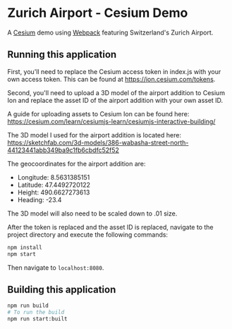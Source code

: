 # Zurich Airport - Cesium Demo

A [Cesium](https://cesium.com) demo using [Webpack](https://webpack.js.org/) featuring Switzerland's Zurich Airport.

## Running this application

First, you'll need to replace the Cesium access token in index.js with your own access token. This can be found at https://ion.cesium.com/tokens.

Second, you'll need to upload a 3D model of the airport addition to Cesium Ion and replace the asset ID of the airport addition with your own asset ID.

A guide for uploading assets to Cesium Ion can be found here: https://cesium.com/learn/cesiumjs-learn/cesiumjs-interactive-building/

The 3D model I used for the airport addition is located here: https://sketchfab.com/3d-models/386-wabasha-street-north-44123441abb349ba9c1fb6cbdfc52f52

The geocoordinates for the airport addition are: 
* Longitude: 8.5631385151
* Latitude: 47.4492720122
* Height: 490.6627273613
* Heading: -23.4

The 3D model will also need to be scaled down to .01 size.

After the token is replaced and the asset ID is replaced, navigate to the project directory and execute the following commands:
```sh
npm install
npm start
```
Then navigate to `localhost:8080`.

## Building this application

```sh
npm run build
# To run the build
npm run start:built
```